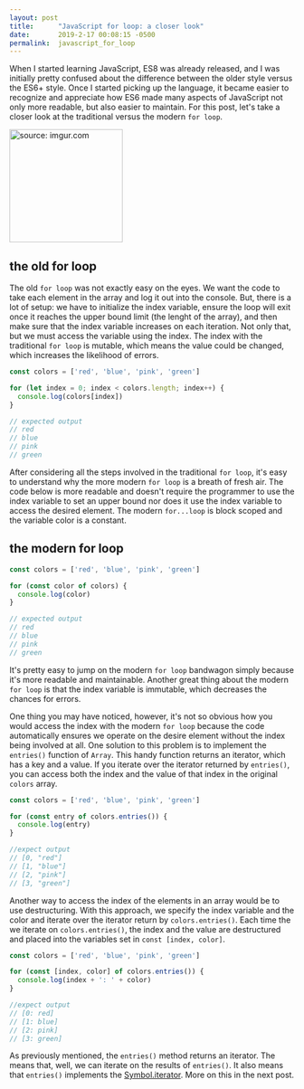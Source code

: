 ```yaml
---
layout: post
title:      "JavaScript for loop: a closer look"
date:       2019-2-17 00:08:15 -0500
permalink:  javascript_for_loop
---
```


When I started learning JavaScript, ES8 was already released, and I was initially pretty confused about the difference between the older style versus the ES6+ style. Once I started picking up the language, it became easier to recognize and appreciate how ES6 made many aspects of JavaScript not only more readable, but also easier to maintain. For this post, let's take a closer look at the traditional versus the modern `for loop`.

<img src="https://i.imgur.com/PkqpWMk.png" title="source: imgur.com" width="200" class="img-responsive">

## the old for loop
The old `for loop` was not exactly easy on the eyes. We want the code to take each element in the array and log it out into the console. But, there is a lot of setup: we have to initialize the index variable, ensure the loop will exit once it reaches the upper bound limit (the lenght of the array), and then make sure that the index variable increases on each iteration. Not only that, but we must access the variable using the index. The index with the traditional `for loop` is mutable, which means the value could be changed, which increases the likelihood of errors.

```javascript
const colors = ['red', 'blue', 'pink', 'green']

for (let index = 0; index < colors.length; index++) {
  console.log(colors[index])
}

// expected output
// red
// blue
// pink
// green
```
After considering all the steps involved in the traditional `for loop`, it's easy to understand why the more modern `for loop` is a breath of fresh air. The code below is more readable and doesn't require the programmer to use the index variable to set an upper bound nor does it use the index variable to access the desired element. The modern `for...loop` is block scoped and the variable color is a constant.

## the modern for loop
```javascript
const colors = ['red', 'blue', 'pink', 'green']

for (const color of colors) {
  console.log(color)
}

// expected output
// red
// blue
// pink
// green
```

It's pretty easy to jump on the modern `for loop` bandwagon simply because it's more readable and maintainable. Another great thing about the modern `for loop` is that the index variable is immutable, which decreases the chances for errors. 

One thing you may have noticed, however, it's not so obvious how you would access the index with the modern `for loop` because the code automatically ensures we operate on the desire element without the index being involved at all. One solution to this problem is to implement the `entries()` function of `Array`. This handy function returns an iterator, which has a key and a value. If you iterate over the iterator returned by `entries()`, you can access both the index and the value of that index in the original `colors` array. 

```javascript
const colors = ['red', 'blue', 'pink', 'green']

for (const entry of colors.entries()) {
  console.log(entry)
}

//expect output
// [0, "red"]
// [1, "blue"]
// [2, "pink"]
// [3, "green"]
```

Another way to access the index of the elements in an array would be to use destructuring. With this approach, we specify the index variable and the color and iterate over the iterator return by `colors.entries()`. Each time the we iterate on `colors.entries()`, the index and the value are destructured and placed into the variables set in `const [index, color]`.

```javascript
const colors = ['red', 'blue', 'pink', 'green']

for (const [index, color] of colors.entries()) {
  console.log(index + ': ' + color)
}

//expect output
// [0: red]
// [1: blue]
// [2: pink]
// [3: green]
```

As previously mentioned, the `entries()` method returns an iterator. The means that, well, we can iterate on the results of `entries()`. It also means that `entries()` implements the [Symbol.iterator](). More on this in the next post.

